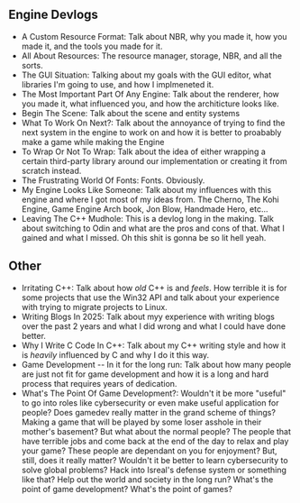 ## Engine Devlogs 
- A Custom Resource Format: Talk about NBR, why you made it, how you made it, and the tools you made for it.
- All About Resources: The resource manager, storage, NBR, and all the sorts. 
- The GUI Situation: Talking about my goals with the GUI editor, what libraries I'm going to use, and how I implmeneted it.
- The Most Important Part Of Any Engine: Talk about the renderer, how you made it, what influenced you, and how the architicture looks like. 
- Begin The Scene: Talk about the scene and entity systems
- What To Work On Next?: Talk about the annoyance of trying to find the next system in the engine to work on and how it is better to proabably make a game while making the Engine
- To Wrap Or Not To Wrap: Talk about the idea of either wrapping a certain third-party library around our implementation or creating it from scratch instead.
- The Frustrating World Of Fonts: Fonts. Obviously.
- My Engine Looks Like Someone: Talk about my influences with this engine and where I got most of my ideas from. The Cherno, The Kohi Engine, Game Engine Arch book, Jon Blow, Handmade Hero, etc...
- Leaving The C++ Mudhole: This is a devlog long in the making. Talk about switching to Odin and what are the pros and cons of that. What I gained and what I missed. Oh this shit is gonna be so lit hell yeah.

## Other 
- Irritating C++: Talk about how _old_ C++ is and _feels_. How terrible it is for some projects that use the Win32 API and talk about your experience with trying to migrate projects to Linux.
- Writing Blogs In 2025: Talk about myy experience with writing blogs over the past 2 years and what I did wrong and what I could have done better. 
- Why I Write C Code In C++: Talk about my C++ writing style and how it is _heavily_ influenced by C and why I do it this way.
- Game Development -- In it for the long run: Talk about how many people are just not fit for game development and how it is a long and hard process that requires years of dedication.
- What's The Point Of Game Development?: Wouldn't it be more "useful" to go into roles like cybersecurity or even make useful application for people? Does gamedev really matter in the grand scheme of things? Making a game that will be played by some loser asshole in their mother's basement? But what about the normal people? The people that have terrible jobs and come back at the end of the day to relax and play your game? These people are dependant on you for enjoyment? But, still, does it really matter? Wouldn't it be better to learn cybersecurity to solve global problems? Hack into Isreal's defense system or something like that? Help out the world and society in the long run? What's the point of game development? What's the point of games?
